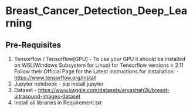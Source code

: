 # Breast_Cancer_Detection_Deep_Learning

## Pre-Requisites

1. Tensorflow / Tensorflow[GPU] - To use your GPU it should be installed on WSL(Windows Subsystem for Linux) for Tensorflow versions < 2.11
   Follow their Official Page for the Latest instructions for installation: - https://www.tensorflow.org/install
2. Jupyter notebook - pip install jupyter
3. Dataset - https://www.kaggle.com/datasets/aryashah2k/breast-ultrasound-images-dataset
4. Install all libraries in Requirement.txt
   
